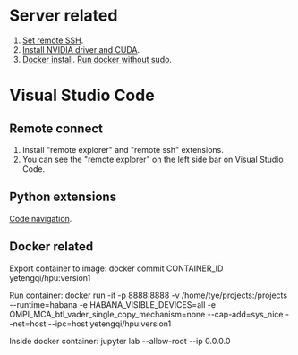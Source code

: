 # Server related
1. [Set remote SSH](https://zhuanlan.zhihu.com/p/191627275).
2. [Install NVIDIA driver and CUDA](https://docs.nvidia.com/cuda/cuda-installation-guide-linux/).
3. [Docker install](https://docs.docker.com/engine/install/ubuntu/#install-using-the-repository). [Run docker without sudo](https://docs.docker.com/engine/install/linux-postinstall/).


# Visual Studio Code
## Remote connect
1. Install "remote explorer" and "remote ssh" extensions.
2. You can see the "remote explorer" on the left side bar on Visual Studio Code.

## Python extensions
[Code navigation](https://blog.csdn.net/weixin_39947522/article/details/110475013).

## Docker related
Export container to image:
docker commit CONTAINER_ID yetengqi/hpu:version1

Run container:
docker run -it -p 8888:8888 -v /home/tye/projects:/projects --runtime=habana -e HABANA_VISIBLE_DEVICES=all -e OMPI_MCA_btl_vader_single_copy_mechanism=none --cap-add=sys_nice --net=host --ipc=host yetengqi/hpu:version1

Inside docker container:
jupyter lab --allow-root --ip 0.0.0.0